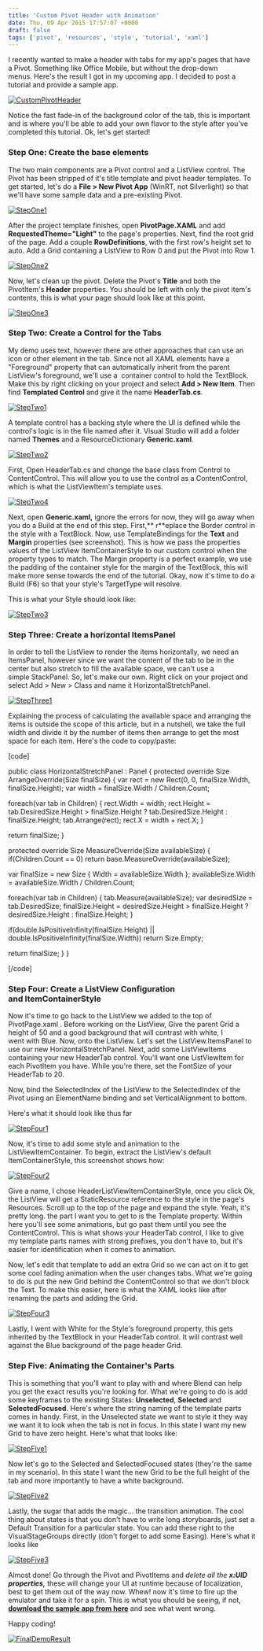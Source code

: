 ```yaml
---
title: 'Custom Pivot Header with Animation'
date: Thu, 09 Apr 2015 17:57:07 +0000
draft: false
tags: ['pivot', 'resources', 'style', 'tutorial', 'xaml']
---
```


I recently wanted to make a header with tabs for my app's pages that have a Pivot. Something like Office Mobile, but without the drop-down menus. Here's the result I got in my upcoming app. I decided to post a tutorial and provide a sample app.

[![CustomPivotHeader](/dvlup-blog/wp-content/uploads/2015/04/custompivotheader.gif)](/dvlup-blog/wp-content/uploads/2015/04/custompivotheader.gif)

Notice the fast fade-in of the background color of the tab, this is important and is where you'll be able to add your own flavor to the style after you've completed this tutorial. Ok, let's get started!

### Step One: Create the base elements

The two main components are a Pivot control and a ListView control. The Pivot has been stripped of it's title template and pivot header templates. To get started, let's do a **File > New Pivot App** (WinRT, not Silverlight) so that we'll have some sample data and a pre-existing Pivot.

[![StepOne1](/dvlup-blog/wp-content/uploads/2015/04/stepone1.png?w=700)](/dvlup-blog/wp-content/uploads/2015/04/stepone1.png)

After the project template finishes, open **PivotPage.XAML** and add **RequestedTheme="Light"** to the page's properties. Next, find the root grid of the page. Add a couple **RowDefinitions**, with the first row's height set to auto. Add a Grid containing a ListView to Row 0 and put the Pivot into Row 1.

[![StepOne2](/dvlup-blog/wp-content/uploads/2015/04/stepone2.png?w=700)](/dvlup-blog/wp-content/uploads/2015/04/stepone2.png)

Now, let's clean up the pivot. Delete the Pivot's **Title** and both the PivotItem's **Header** properties. You should be left with only the pivot item's contents, this is what your page should look like at this point.

[![StepOne3](/dvlup-blog/wp-content/uploads/2015/04/stepone3.png?w=700)](/dvlup-blog/wp-content/uploads/2015/04/stepone3.png)

### Step Two: Create a Control for the Tabs

My demo uses text, however there are other approaches that can use an icon or other element in the tab. Since not all XAML elements have a "Foreground" property that can automatically inherit from the parent ListView's foreground, we'll use a  container control to hold the TextBlock. Make this by right clicking on your project and select **Add > New Item**. Then find **Templated Control** and give it the name **HeaderTab.cs**.

[![StepTwo1](/dvlup-blog/wp-content/uploads/2015/04/steptwo1.png?w=700)](/dvlup-blog/wp-content/uploads/2015/04/steptwo1.png)

A template control has a backing style where the UI is defined while the control's logic is in the file named after it. Visual Studio will add a folder named **Themes** and a ResourceDictionary **Generic.xaml**.

[![StepTwo2](/dvlup-blog/wp-content/uploads/2015/04/steptwo2.png)](/dvlup-blog/wp-content/uploads/2015/04/steptwo2.png)

First, Open HeaderTab.cs and change the base class from Control to ContentControl. This will allow you to use the control as a ContentControl, which is what the ListViewItem's template uses.

[![StepTwo4](/dvlup-blog/wp-content/uploads/2015/04/steptwo4.png?w=700)](/dvlup-blog/wp-content/uploads/2015/04/steptwo4.png)

Next, open **Generic.xaml,** ignore the errors for now, they will go away when you do a Build at the end of this step. First,** r**eplace the Border control in the style with a TextBlock. Now, use TemplateBindings for the **Text** and **Margin** properties (see screenshot). This is how we pass the properties values of the ListView ItemContainerStyle to our custom control when the property types to match. The Margin property is a perfect example, we use the padding of the container style for the margin of the TextBlock, this will make more sense towards the end of the tutorial. Okay, now it's time to do a Build (F6) so that your style's TargetType will resolve.

This is what your Style should look like:

[![StepTwo3](/dvlup-blog/wp-content/uploads/2015/04/steptwo3.png)](/dvlup-blog/wp-content/uploads/2015/04/steptwo3.png)

### Step Three: Create a horizontal ItemsPanel

In order to tell the ListView to render the items horizontally, we need an ItemsPanel, however since we want the content of the tab to be in the center but also stretch to fill the available space, we can't use a simple StackPanel. So, let's make our own. Right click on your project and select Add > New > Class and name it HorizontalStretchPanel.

[![StepThree1](/dvlup-blog/wp-content/uploads/2015/04/stepthree1.png?w=700)](/dvlup-blog/wp-content/uploads/2015/04/stepthree1.png)

Explaining the process of calculating the available space and arranging the items is outside the scope of this article, but in a nutshell, we take the full width and divide it by the number of items then arrange to get the most space for each item. Here's the code to copy/paste:

\[code\]

public class HorizontalStretchPanel : Panel { protected override Size ArrangeOverride(Size finalSize) { var rect = new Rect(0, 0, finalSize.Width, finalSize.Height); var width = finalSize.Width / Children.Count;

foreach(var tab in Children) { rect.Width = width; rect.Height = tab.DesiredSize.Height > finalSize.Height ? tab.DesiredSize.Height : finalSize.Height; tab.Arrange(rect); rect.X = width + rect.X; }

return finalSize; }

protected override Size MeasureOverride(Size availableSize) { if(Children.Count == 0) return base.MeasureOverride(availableSize);

var finalSize = new Size { Width = availableSize.Width }; availableSize.Width = availableSize.Width / Children.Count;

foreach(var tab in Children) { tab.Measure(availableSize); var desiredSize = tab.DesiredSize; finalSize.Height = desiredSize.Height > finalSize.Height ? desiredSize.Height : finalSize.Height; }

if(double.IsPositiveInfinity(finalSize.Height) || double.IsPositiveInfinity(finalSize.Width)) return Size.Empty;

return finalSize; } }

\[/code\]

### Step Four: Create a ListView Configuration and ItemContainerStyle

Now it's time to go back to the ListView we added to the top of PivotPage.xaml . Before working on the ListView, Give the parent Grid a height of 50 and a good background that will contrast with white, I went with Blue. Now, onto the ListView. Let's set the ListView.ItemsPanel to use our new HorizontalStretchPanel. Next, add some ListViewItems containing your new HeaderTab control. You'll want one ListViewItem for each PivotItem you have. While you're there, set the FontSize of your HeaderTab to 20.

Now, bind the SelectedIndex of the ListView to the SelectedIndex of the Pivot using an ElementName binding and set VerticalAlignment to bottom.

Here's what it should look like thus far

[![StepFour1](/dvlup-blog/wp-content/uploads/2015/04/stepfour1.png)](/dvlup-blog/wp-content/uploads/2015/04/stepfour1.png)

Now, it's time to add some style and animation to the ListViewItemContainer. To begin, extract the ListView's default ItemContainerStyle, this screenshot shows how:

[![StepFour2](/dvlup-blog/wp-content/uploads/2015/04/stepfour2.png?w=700)](/dvlup-blog/wp-content/uploads/2015/04/stepfour2.png)

Give a name, I chose HeaderListViewItemContainerStyle, once you click Ok, the ListView will get a StaticResource reference to the style in the page's Resources. Scroll up to the top of the page and expand the style. Yeah, it's pretty long. the part I want you to get to is the Template property. Within here you'll see some animations, but go past them until you see the ContentControl. This is what shows your HeaderTab control, I like to give my template parts names with strong prefixes, you don't have to, but it's easier for identification when it comes to animation.

Now, let's edit that template to add an extra Grid so we can act on it to get some cool fading animation when the user changes tabs. What we're going to do is put the new Grid behind the ContentControl so that we don't block the Text. To make this easier, here is what the XAML looks like after renaming the parts and adding the Grid.

[![StepFour3](/dvlup-blog/wp-content/uploads/2015/04/stepfour3.png)](/dvlup-blog/wp-content/uploads/2015/04/stepfour3.png)

Lastly, I went with White for the Style's foreground property, this gets inherited by the TextBlock in your HeaderTab control. It will contrast well against the Blue background of the page header Grid.

### Step Five: Animating the Container's Parts

This is something that you'll want to play with and where Blend can help you get the exact results you're looking for. What we're going to do is add some keyframes to the existing States: **Unselected**, **Selected** and **SelectedFocused**. Here's where the string naming of the template parts comes in handy. First, in the Unselected state we want to style it they way we want it to look when the tab is not in focus. In this state I want my new Grid to have zero height. Here's what that looks like:

[![StepFive1](/dvlup-blog/wp-content/uploads/2015/04/stepfive1.png?w=700)](/dvlup-blog/wp-content/uploads/2015/04/stepfive1.png)

Now let's go to the Selected and SelectedFocused states (they're the same in my scenario). In this state I want the new Grid to be the full height of the tab and more importantly to have a white background.

[![StepFive2](/dvlup-blog/wp-content/uploads/2015/04/stepfive2.png)](/dvlup-blog/wp-content/uploads/2015/04/stepfive2.png)

Lastly, the sugar that adds the magic... the transition animation. The cool thing about states is that you don't have to write long storyboards, just set a Default Transition for a particular state. You can add these right to the VisualStageGroups directly (don't forget to add some Easing). Here's what it looks like

[![StepFive3](/dvlup-blog/wp-content/uploads/2015/04/stepfive3.png)](/dvlup-blog/wp-content/uploads/2015/04/stepfive3.png)

Almost done! Go through the Pivot and PivotItems and _delete all the **x:UID properties,**_ these will change your UI at runtime because of localization, best to get them out of the way now. Whew! now it's time to fire up the emulator and take it for a spin. This is what you should be seeing, if not, **[download the sample app from here](https://onedrive.live.com/redir?resid=43d5c5111e418478!629253&authkey=!AM4GuwxtLW1Ojlo&ithint=file%2czip "Sample App")** and see what went wrong.

Happy coding!

[![FinalDemoResult](/dvlup-blog/wp-content/uploads/2015/04/finaldemoresult.gif)](/dvlup-blog/wp-content/uploads/2015/04/finaldemoresult.gif)